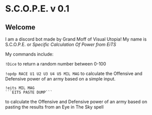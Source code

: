 # S.C.O.P.E. v 0.1

## Welcome

I am a discord bot made by Grand Moff of Visual Utopia!
My name is S.C.O.P.E. or _Specific Calculation Of Power from EiTS_

My commands include:

```!Dice```
to return a random number between 0-100


```!opdp RACE U1 U2 U3 U4 U5 MIL MAG```
to calculate the Offensive and Defensive power of an army based on a simple input.


````
!eits MIL MAG 
```EITS PASTE DUMP```
````
to calculate the Offensive and Defensive power of an army based on pasting the results from an Eye in The Sky spell 
